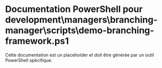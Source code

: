 # Documentation PowerShell pour development\managers\branching-manager\scripts\demo-branching-framework.ps1

Cette documentation est un placeholder et doit être générée par un outil PowerShell spécifique.

